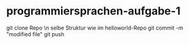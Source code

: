# programmiersprachen-aufgabe-1

git clone Repo \n
selbe Struktur wie im helloworld-Repo
git commit -m "modified file"
git push
